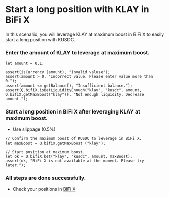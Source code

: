 ```meta-Currency
```

# Start a long position with KLAY in BiFi X

In this scenario, you will leverage KLAY at maximum boost in BiFi X to easily start a long position with KUSDC.

### Enter the amount of KLAY to leverage at maximum boost.

```input KLAY
let amount = 0.1;
```

```input-Verify
assert(isCurrency (amount), "Invalid valuse");
assert(amount > 0, "Incorrect value. Please enter value more than 0.");
assert(amount <= getBalance(), "Insufficient balance.");
assert(Q.bifiX.isBetLiquidityEnough("klay", "kusdc", amount, Q.bifiX.getMaxBoost("klay")), "Not enough liquidity. Decrease amount.");
```

### Start a long position in BiFi X after leveraging KLAY at maximum boost.

- Use slippage (0.5%)

```taster
// Confirm the maximum boost of KUSDC to leverage in BiFi X.
let maxBoost = Q.bifiX.getMaxBoost ("klay");

// Start position at maximum boost.
let ok = Q.bifiX.bet("klay", "kusdc", amount, maxBoost);
assert(ok, "BiFi X is not available at the moment. Please try later.");
```

### All steps are done successfully.

- Check your positions in [BiFi X](https://x.bifi.finance/)

